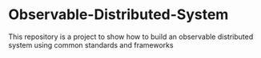 # Observable-Distributed-System
This repository is a project to show how to build an observable distributed system using common standards and frameworks
